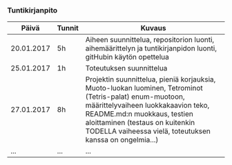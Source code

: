 ### Tuntikirjanpito
Päivä | Tunnit | Kuvaus
--------------- | ----- | ------
20.01.2017 | 5h | Aiheen suunnittelua, repositorion luonti, aihemäärittelyn ja tuntikirjanpidon luonti, gitHubin käytön opettelua
25.01.2017 | 1h | Toteutuksen suunnittelua
27.01.2017 | 8h | Projektin suunnittelua, pieniä korjauksia, Muoto-luokan luominen, Tetrominot (Tetris-palat) enum-muotoon, määrittelyvaiheen luokkakaavion teko, README.md:n muokkaus, testien aloittaminen (testaus on kuitenkin TODELLA vaiheessa vielä, toteutuksen kanssa on ongelmia...)
... | ... | ...
